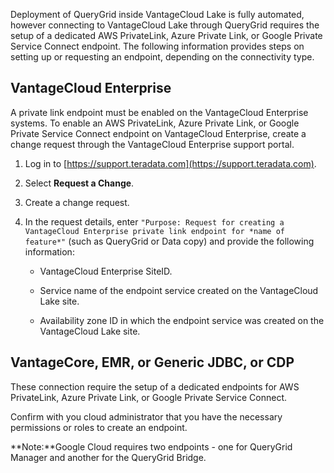 Deployment of QueryGrid inside VantageCloud Lake is fully automated, however connecting to VantageCloud Lake through QueryGrid requires the setup of a dedicated AWS PrivateLink, Azure Private Link, or Google Private Service Connect endpoint. The following information provides steps on setting up or requesting an endpoint, depending on the connectivity type.

## VantageCloud Enterprise


A private link endpoint must be enabled on the VantageCloud Enterprise systems. To enable an AWS PrivateLink, Azure Private Link, or Google Private Service Connect endpoint on VantageCloud Enterprise, create a change request through the VantageCloud Enterprise support portal.

1.  Log in to [https://support.teradata.com](https://support.teradata.com).


1.  Select **Request a Change**.


1.  Create a change request.


1.  In the request details, enter `"Purpose: Request for creating a VantageCloud Enterprise private link endpoint for *name of feature*"` (such as QueryGrid or Data copy) and provide the following information:

    -   VantageCloud Enterprise SiteID.


    -   Service name of the endpoint service created on the VantageCloud Lake site.


    -   Availability zone ID in which the endpoint service was created on the VantageCloud Lake site.


## VantageCore, EMR, or Generic JDBC, or CDP


These connection require the setup of a dedicated endpoints for AWS PrivateLink, Azure Private Link, or Google Private Service Connect.

Confirm with you cloud administrator that you have the necessary permissions or roles to create an endpoint.

**Note:**Google Cloud requires two endpoints - one for QueryGrid Manager and another for the QueryGrid Bridge.

